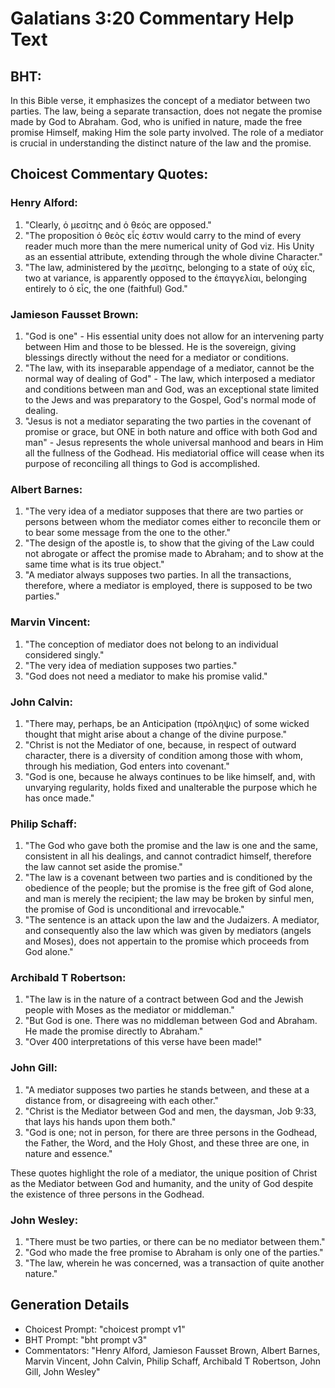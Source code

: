 # Galatians 3:20 Commentary Help Text

## BHT:
In this Bible verse, it emphasizes the concept of a mediator between two parties. The law, being a separate transaction, does not negate the promise made by God to Abraham. God, who is unified in nature, made the free promise Himself, making Him the sole party involved. The role of a mediator is crucial in understanding the distinct nature of the law and the promise.

## Choicest Commentary Quotes:
### Henry Alford:
1. "Clearly, ὁ μεσίτης and ὁ θεός are opposed."
2. "The proposition ὁ θεὸς εἷς ἐστιν would carry to the mind of every reader much more than the mere numerical unity of God viz. His Unity as an essential attribute, extending through the whole divine Character."
3. "The law, administered by the μεσίτης, belonging to a state of οὐχ εἷς, two at variance, is apparently opposed to the ἐπαγγελίαι, belonging entirely to ὁ εἷς, the one (faithful) God."

### Jamieson Fausset Brown:
1. "God is one" - His essential unity does not allow for an intervening party between Him and those to be blessed. He is the sovereign, giving blessings directly without the need for a mediator or conditions.
2. "The law, with its inseparable appendage of a mediator, cannot be the normal way of dealing of God" - The law, which interposed a mediator and conditions between man and God, was an exceptional state limited to the Jews and was preparatory to the Gospel, God's normal mode of dealing.
3. "Jesus is not a mediator separating the two parties in the covenant of promise or grace, but ONE in both nature and office with both God and man" - Jesus represents the whole universal manhood and bears in Him all the fullness of the Godhead. His mediatorial office will cease when its purpose of reconciling all things to God is accomplished.

### Albert Barnes:
1. "The very idea of a mediator supposes that there are two parties or persons between whom the mediator comes either to reconcile them or to bear some message from the one to the other."
2. "The design of the apostle is, to show that the giving of the Law could not abrogate or affect the promise made to Abraham; and to show at the same time what is its true object."
3. "A mediator always supposes two parties. In all the transactions, therefore, where a mediator is employed, there is supposed to be two parties."

### Marvin Vincent:
1. "The conception of mediator does not belong to an individual considered singly." 
2. "The very idea of mediation supposes two parties." 
3. "God does not need a mediator to make his promise valid."

### John Calvin:
1. "There may, perhaps, be an Anticipation (πρόληψις) of some wicked thought that might arise about a change of the divine purpose."
2. "Christ is not the Mediator of one, because, in respect of outward character, there is a diversity of condition among those with whom, through his mediation, God enters into covenant."
3. "God is one, because he always continues to be like himself, and, with unvarying regularity, holds fixed and unalterable the purpose which he has once made."

### Philip Schaff:
1. "The God who gave both the promise and the law is one and the same, consistent in all his dealings, and cannot contradict himself, therefore the law cannot set aside the promise."
2. "The law is a covenant between two parties and is conditioned by the obedience of the people; but the promise is the free gift of God alone, and man is merely the recipient; the law may be broken by sinful men, the promise of God is unconditional and irrevocable."
3. "The sentence is an attack upon the law and the Judaizers. A mediator, and consequently also the law which was given by mediators (angels and Moses), does not appertain to the promise which proceeds from God alone."

### Archibald T Robertson:
1. "The law is in the nature of a contract between God and the Jewish people with Moses as the mediator or middleman." 
2. "But God is one. There was no middleman between God and Abraham. He made the promise directly to Abraham." 
3. "Over 400 interpretations of this verse have been made!"

### John Gill:
1. "A mediator supposes two parties he stands between, and these at a distance from, or disagreeing with each other."
2. "Christ is the Mediator between God and men, the daysman, Job 9:33, that lays his hands upon them both."
3. "God is one; not in person, for there are three persons in the Godhead, the Father, the Word, and the Holy Ghost, and these three are one, in nature and essence."

These quotes highlight the role of a mediator, the unique position of Christ as the Mediator between God and humanity, and the unity of God despite the existence of three persons in the Godhead.

### John Wesley:
1. "There must be two parties, or there can be no mediator between them."
2. "God who made the free promise to Abraham is only one of the parties."
3. "The law, wherein he was concerned, was a transaction of quite another nature."


## Generation Details
- Choicest Prompt: "choicest prompt v1"
- BHT Prompt: "bht prompt v3"
- Commentators: "Henry Alford, Jamieson Fausset Brown, Albert Barnes, Marvin Vincent, John Calvin, Philip Schaff, Archibald T Robertson, John Gill, John Wesley"
